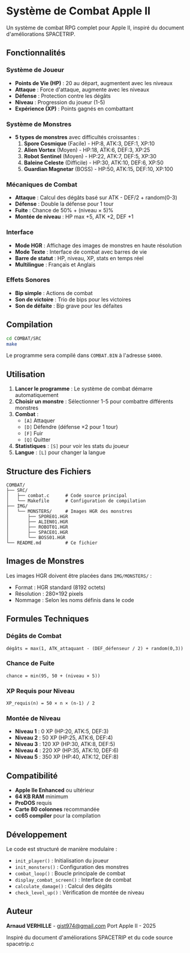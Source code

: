 # Système de Combat Apple II

Un système de combat RPG complet pour Apple II, inspiré du document d'améliorations SPACETRIP.

## Fonctionnalités

### Système de Joueur
- **Points de Vie (HP)** : 20 au départ, augmentent avec les niveaux
- **Attaque** : Force d'attaque, augmente avec les niveaux
- **Défense** : Protection contre les dégâts
- **Niveau** : Progression du joueur (1-5)
- **Expérience (XP)** : Points gagnés en combattant

### Système de Monstres
- **5 types de monstres** avec difficultés croissantes :
  1. **Spore Cosmique** (Facile) - HP:8, ATK:3, DEF:1, XP:10
  2. **Alien Vortex** (Moyen) - HP:18, ATK:6, DEF:3, XP:25
  3. **Robot Sentinel** (Moyen) - HP:22, ATK:7, DEF:5, XP:30
  4. **Baleine Celeste** (Difficile) - HP:30, ATK:10, DEF:6, XP:50
  5. **Guardian Magnetar** (BOSS) - HP:50, ATK:15, DEF:10, XP:100

### Mécaniques de Combat
- **Attaque** : Calcul des dégâts basé sur ATK - DEF/2 + random(0-3)
- **Défense** : Double la défense pour 1 tour
- **Fuite** : Chance de 50% + (niveau × 5)%
- **Montée de niveau** : HP max +5, ATK +2, DEF +1

### Interface
- **Mode HGR** : Affichage des images de monstres en haute résolution
- **Mode Texte** : Interface de combat avec barres de vie
- **Barre de statut** : HP, niveau, XP, stats en temps réel
- **Multilingue** : Français et Anglais

### Effets Sonores
- **Bip simple** : Actions de combat
- **Son de victoire** : Trio de bips pour les victoires
- **Son de défaite** : Bip grave pour les défaites

## Compilation

```bash
cd COMBAT/SRC
make
```

Le programme sera compilé dans `COMBAT.BIN` à l'adresse `$4000`.

## Utilisation

1. **Lancer le programme** : Le système de combat démarre automatiquement
2. **Choisir un monstre** : Sélectionner 1-5 pour combattre différents monstres
3. **Combat** :
   - `[A]` Attaquer
   - `[D]` Défendre (défense ×2 pour 1 tour)
   - `[F]` Fuir
   - `[Q]` Quitter
4. **Statistiques** : `[S]` pour voir les stats du joueur
5. **Langue** : `[L]` pour changer la langue

## Structure des Fichiers

```
COMBAT/
├── SRC/
│   ├── combat.c      # Code source principal
│   └── Makefile      # Configuration de compilation
├── IMG/
│   └── MONSTERS/     # Images HGR des monstres
│       ├── SPORE01.HGR
│       ├── ALIEN01.HGR
│       ├── ROBOT01.HGR
│       ├── SPACE01.HGR
│       └── BOSS01.HGR
└── README.md         # Ce fichier
```

## Images de Monstres

Les images HGR doivent être placées dans `IMG/MONSTERS/` :
- Format : HGR standard (8192 octets)
- Résolution : 280×192 pixels
- Nommage : Selon les noms définis dans le code

## Formules Techniques

### Dégâts de Combat
```
dégâts = max(1, ATK_attaquant - (DEF_défenseur / 2) + random(0,3))
```

### Chance de Fuite
```
chance = min(95, 50 + (niveau × 5))
```

### XP Requis pour Niveau
```
XP_requis(n) = 50 × n × (n-1) / 2
```

### Montée de Niveau
- **Niveau 1** : 0 XP (HP:20, ATK:5, DEF:3)
- **Niveau 2** : 50 XP (HP:25, ATK:6, DEF:4)
- **Niveau 3** : 120 XP (HP:30, ATK:8, DEF:5)
- **Niveau 4** : 220 XP (HP:35, ATK:10, DEF:6)
- **Niveau 5** : 350 XP (HP:40, ATK:12, DEF:8)

## Compatibilité

- **Apple IIe Enhanced** ou ultérieur
- **64 KB RAM** minimum
- **ProDOS** requis
- **Carte 80 colonnes** recommandée
- **cc65 compiler** pour la compilation

## Développement

Le code est structuré de manière modulaire :
- `init_player()` : Initialisation du joueur
- `init_monsters()` : Configuration des monstres
- `combat_loop()` : Boucle principale de combat
- `display_combat_screen()` : Interface de combat
- `calculate_damage()` : Calcul des dégâts
- `check_level_up()` : Vérification de montée de niveau

## Auteur

**Arnaud VERHILLE** - gist974@gmail.com
Port Apple II - 2025

Inspiré du document d'améliorations SPACETRIP et du code source spacetrip.c
